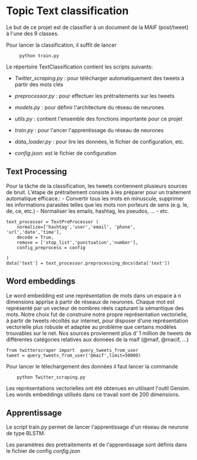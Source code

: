 # Topic Text classification

Le but de ce projet est de classifier à un document de la MAIF (post/tweet) à l'une des 9 classes.

Pour lancer la classification, il suffit de lancer

         python train.py
	 
Le répertoire TextClassification contient les scripts suivants:

  - *Twitter_scraping.py* : pour télécharger automatiquement des tweets à partir des mots clés
  - *preprocessor.py* : pour effectuer les prétraitements sur les tweets
  - *models.py* : pour définir l'architecture du réseau de neurones 
  - *utils.py* : contient l'ensemble des fonctions importante pour ce projet
  - *train.py* : pour l'ancer l'apprentissage du réseau de neurones 
  - *data_loader.py* : pour lire les données, le fichier de configuration, etc.
   
  - *config.json*: est le fichier de configuration


## Text Processing

 Pour la tâche de la classification, les tweets contiennent plusieurs sources de bruit. L'étape de prétraitement consiste à les   préparer pour un traitement automatique efficace.:
     - Convertir tous les mots en minuscule, supprimer les informations parasites telles
que les mots non porteurs de sens (e.g. le, de, ce, etc.)
     - Normaliser les emails, hashtag, les pseudos, ...
     - etc.


	text_processor = TextPreProcessor (
	    normalize=['hashtag','user','email', 'phone', 'url','date','time'], 
		decode = True,
		remove = ['stop_list','punctuation','number'],
		config_preprocess = config

	)
	data['text'] = text_processor.preprocessing_docs(data['text'])

## Word embeddings
Le word embedding est une représentation de mots dans un espace à n dimensions apprise à partir de réseaux de neurones. Chaque mot est représenté par un vecteur de nombres réels capturant la sémantique des mots.  Notre choix fut de construire notre propre représentation
vectorielle, à partir de tweets récoltés sur internet, pour disposer d'une représentation vectorielle plus
robuste et adaptée au problème que certains modèles trouvables sur le net. Nos sources proviennent plus d’
1 million de tweets de différentes catégories relatives aux données de la maif (@maif, @macif, ...)
	
	from twitterscraper import  query_tweets_from_user
	tweet = query_tweets_from_user('@maif',limit=50000)

Pour lancer le télechargement des données il faut lancer la commande 

		python Twitter_scraping.py
Les représentations vectorielles ont été obtenues en utilisant l'outil Gensim. Les words embeddings utilisés dans ce
travail sont de 200 dimensions.

## Apprentissage
Le script train.py permet de lancer l'apprentissage d'un réseau de neurone de type BLSTM. 

Les paramètres des pretraitements et de l'apprentissage sont définis dans le fichier de config *config.json*
